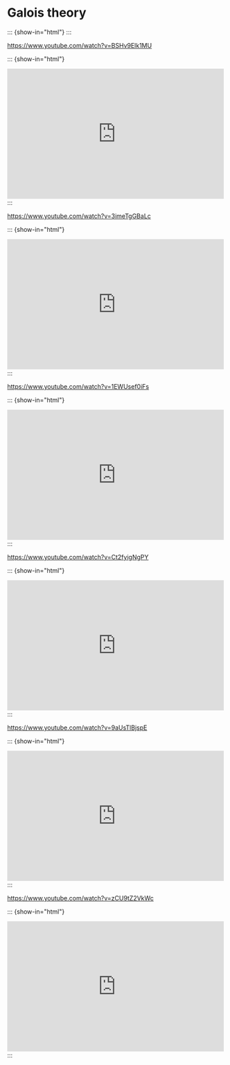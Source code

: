 # Galois theory

::: {show-in="html"}
<object data="202406070931-ListOfTheorem.pdf" type="application/pdf" width="100%" height=1050></object>
:::


https://www.youtube.com/watch?v=BSHv9Elk1MU

::: {show-in="html"}
<iframe width=500 height=300 frameborder="0" allowfullscreen src="https://www.youtube.com/embed/BSHv9Elk1MU"></iframe>
:::

https://www.youtube.com/watch?v=3imeTgGBaLc

::: {show-in="html"}
<iframe width=500 height=300 frameborder="0" allowfullscreen src="https://www.youtube.com/embed/3imeTgGBaLc"></iframe>
:::

https://www.youtube.com/watch?v=1EWUsef0iFs

::: {show-in="html"}
<iframe width=500 height=300 frameborder="0" allowfullscreen src="https://www.youtube.com/embed/1EWUsef0iFs"></iframe>
:::

https://www.youtube.com/watch?v=Ct2fyigNgPY

::: {show-in="html"}
<iframe width=500 height=300 frameborder="0" allowfullscreen src="https://www.youtube.com/embed/Ct2fyigNgPY"></iframe>
:::

https://www.youtube.com/watch?v=9aUsTlBjspE

::: {show-in="html"}
<iframe width=500 height=300 frameborder="0" allowfullscreen src="https://www.youtube.com/embed/9aUsTlBjspE"></iframe>
:::

https://www.youtube.com/watch?v=zCU9tZ2VkWc

::: {show-in="html"}
<iframe width=500 height=300 frameborder="0" allowfullscreen src="https://www.youtube.com/embed/zCU9tZ2VkWc"></iframe>
:::
